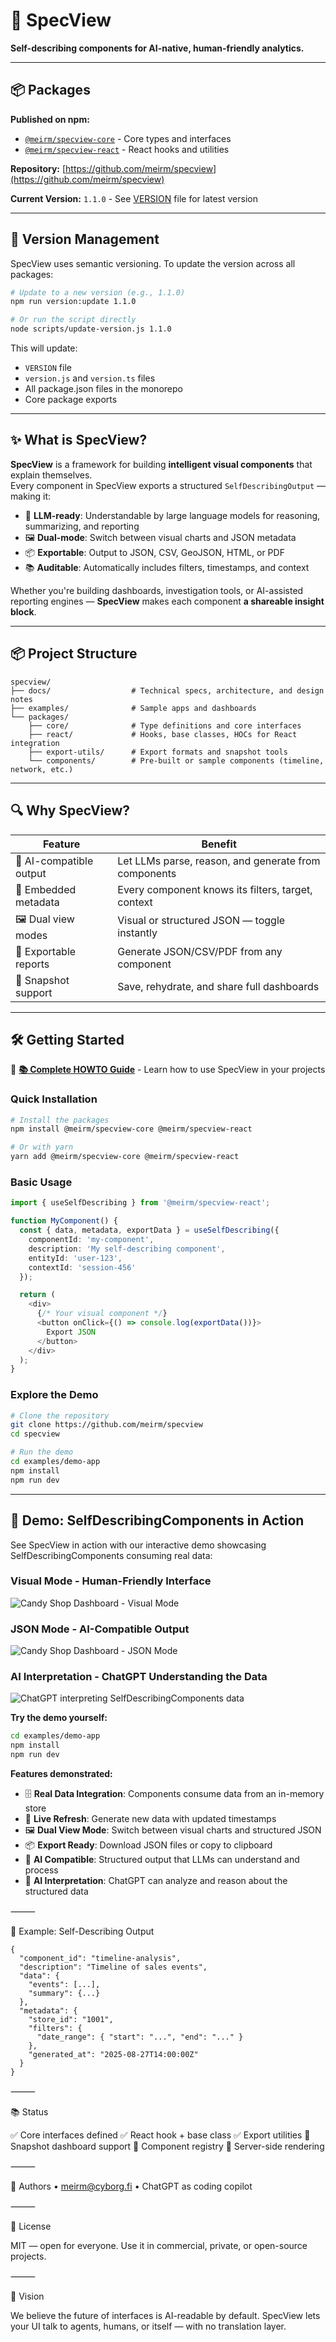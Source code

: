 # 🧩 SpecView

**Self-describing components for AI-native, human-friendly analytics.**

---

## 📦 Packages

**Published on npm:**
- [`@meirm/specview-core`](https://www.npmjs.com/package/@meirm/specview-core) - Core types and interfaces
- [`@meirm/specview-react`](https://www.npmjs.com/package/@meirm/specview-react) - React hooks and utilities

**Repository:** [https://github.com/meirm/specview](https://github.com/meirm/specview)

**Current Version:** `1.1.0` - See [VERSION](VERSION) file for latest version

---

## 🔄 Version Management

SpecView uses semantic versioning. To update the version across all packages:

```bash
# Update to a new version (e.g., 1.1.0)
npm run version:update 1.1.0

# Or run the script directly
node scripts/update-version.js 1.1.0
```

This will update:
- `VERSION` file
- `version.js` and `version.ts` files
- All package.json files in the monorepo
- Core package exports

---

## ✨ What is SpecView?

**SpecView** is a framework for building **intelligent visual components** that explain themselves.  
Every component in SpecView exports a structured `SelfDescribingOutput` — making it:

* 🧠 **LLM-ready**: Understandable by large language models for reasoning, summarizing, and reporting
* 🖼️ **Dual-mode**: Switch between visual charts and JSON metadata
* 📦 **Exportable**: Output to JSON, CSV, GeoJSON, HTML, or PDF
* 📚 **Auditable**: Automatically includes filters, timestamps, and context

Whether you're building dashboards, investigation tools, or AI-assisted reporting engines — **SpecView** makes each component **a shareable insight block**.

---

## 📦 Project Structure

```
specview/
├── docs/                  # Technical specs, architecture, and design notes
├── examples/              # Sample apps and dashboards
└── packages/
    ├── core/              # Type definitions and core interfaces
    ├── react/             # Hooks, base classes, HOCs for React integration
    ├── export-utils/      # Export formats and snapshot tools
    └── components/        # Pre-built or sample components (timeline, network, etc.)
```

---

## 🔍 Why SpecView?

| Feature | Benefit |
|---------|---------|
| 🧠 AI-compatible output | Let LLMs parse, reason, and generate from components |
| 🧾 Embedded metadata | Every component knows its filters, target, context |
| 🖼️ Dual view modes | Visual or structured JSON — toggle instantly |
| 📄 Exportable reports | Generate JSON/CSV/PDF from any component |
| 🔁 Snapshot support | Save, rehydrate, and share full dashboards |

---

## 🛠️ Getting Started

📖 **[📚 Complete HOWTO Guide](HOWTO.md)** - Learn how to use SpecView in your projects

### Quick Installation

```bash
# Install the packages
npm install @meirm/specview-core @meirm/specview-react

# Or with yarn
yarn add @meirm/specview-core @meirm/specview-react
```

### Basic Usage

```typescript
import { useSelfDescribing } from '@meirm/specview-react';

function MyComponent() {
  const { data, metadata, exportData } = useSelfDescribing({
    componentId: 'my-component',
    description: 'My self-describing component',
    entityId: 'user-123',
    contextId: 'session-456'
  });

  return (
    <div>
      {/* Your visual component */}
      <button onClick={() => console.log(exportData())}>
        Export JSON
      </button>
    </div>
  );
}
```

### Explore the Demo

```bash
# Clone the repository
git clone https://github.com/meirm/specview
cd specview

# Run the demo
cd examples/demo-app
npm install
npm run dev
```

---

## 🎯 Demo: SelfDescribingComponents in Action

See SpecView in action with our interactive demo showcasing SelfDescribingComponents consuming real data:

### Visual Mode - Human-Friendly Interface
![Candy Shop Dashboard - Visual Mode](candyshop.png)

### JSON Mode - AI-Compatible Output
![Candy Shop Dashboard - JSON Mode](candyshop-json.png)

### AI Interpretation - ChatGPT Understanding the Data
![ChatGPT interpreting SelfDescribingComponents data](chatgpt.png)

**Try the demo yourself:**
```bash
cd examples/demo-app
npm install
npm run dev
```

**Features demonstrated:**
- 🗄️ **Real Data Integration**: Components consume data from an in-memory store
- 🔄 **Live Refresh**: Generate new data with updated timestamps
- 🖼️ **Dual View Mode**: Switch between visual charts and structured JSON
- 📦 **Export Ready**: Download JSON files or copy to clipboard
- 🤖 **AI Compatible**: Structured output that LLMs can understand and process
- 🧠 **AI Interpretation**: ChatGPT can analyze and reason about the structured data

⸻

🧩 Example: Self-Describing Output

```
{
  "component_id": "timeline-analysis",
  "description": "Timeline of sales events",
  "data": {
    "events": [...],
    "summary": {...}
  },
  "metadata": {
    "store_id": "1001",
    "filters": {
      "date_range": { "start": "...", "end": "..." }
    },
    "generated_at": "2025-08-27T14:00:00Z"
  }
}
```

⸻

📚 Status

✅ Core interfaces defined
✅ React hook + base class
✅ Export utilities
🚧 Snapshot dashboard support
🚧 Component registry
🚧 Server-side rendering

⸻

👥 Authors
	•	meirm@cyborg.fi
	•	ChatGPT as coding copilot

⸻

📜 License

MIT — open for everyone.
Use it in commercial, private, or open-source projects.

⸻

🚀 Vision

We believe the future of interfaces is AI-readable by default.
SpecView lets your UI talk to agents, humans, or itself — with no translation layer.

